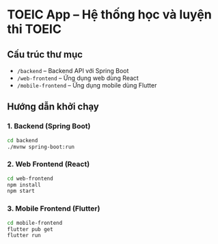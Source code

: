 # TOEIC App – Hệ thống học và luyện thi TOEIC

## Cấu trúc thư mục

- `/backend` – Backend API với Spring Boot
- `/web-frontend` – Ứng dụng web dùng React
- `/mobile-frontend` – Ứng dụng mobile dùng Flutter

## Hướng dẫn khởi chạy

### 1. Backend (Spring Boot)
```bash
cd backend
./mvnw spring-boot:run
```

### 2. Web Frontend (React)
```bash
cd web-frontend
npm install
npm start
```

### 3. Mobile Frontend (Flutter)
```bash
cd mobile-frontend
flutter pub get
flutter run
```
